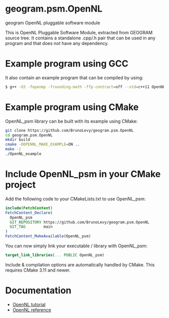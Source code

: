 # geogram.psm.OpenNL
geogram OpenNL pluggable software module

This is OpenNL Pluggable Software Module, extracted
from GEOGRAM source tree. It contains a standalone .cpp/.h
pair that can be used in any program and that does not have
any dependency. 

# Example program using GCC
It also contain an example program that can be compiled by using:
```sh
$ g++ -O3 -fopenmp -frounding-math -ffp-contract=off --std=c++11 OpenNL_example.c OpenNL_psm/OpenNL_psm.c -o OpenNL_example -ldl -lm
```

# Example program using CMake
OpenNL_psm library can be built with its example using CMake: 
```sh
git clone https://github.com/BrunoLevy/geogram.psm.OpenNL
cd geogram.psm.OpenNL
mkdir build
cmake -DOPENNL_MAKE_EXAMPLE=ON .. 
make -j
./OpenNL_example
```

# Include OpenNL_psm in your CMake project
Add the following code to your CMakeLists.txt to use OpenNL_psm: 
```cmake 
include(FetchContent)
FetchContent_Declare(
  OpenNL_psm
  GIT_REPOSITORY https://github.com/BrunoLevy/geogram.psm.OpenNL
  GIT_TAG        main
)
FetchContent_MakeAvailable(OpenNL_psm)
```
You can now simply link your executable / library with OpenNL_psm:
```cmake
target_link_libraries(... PUBLIC OpenNL_psm)
```
Include & compilation options are automatically handled by CMake. This requires CMake 3.11 and newer. 

# Documentation
- [OpenNL tutorial](https://github.com/BrunoLevy/geogram/wiki/OpenNL)
- [OpenNL reference](https://brunolevy.github.io/geogram/nl_8h.html)






